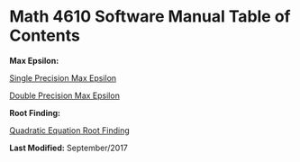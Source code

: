 # Math 4610 Software Manual Table of Contents

**Max Epsilon:**

   [Single Precision Max Epsilon](https://github.com/Shichimenchou/math4610/blob/master/HW1/Problem1/smaceps.md)
   
   [Double Precision Max Epsilon](https://github.com/Shichimenchou/math4610/blob/master/HW1/Problem1/dmaceps.md)


**Root Finding:**

   [Quadratic Equation Root Finding](https://github.com/Shichimenchou/math4610/blob/master/HW1/Problem7/rootFinder.md)



**Last Modified:** September/2017
